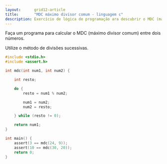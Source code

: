 ```yaml
---
layout:      grid12-article
title:       "MDC máximo divisor comum - linguagem c"
description: Exercício de lógica de programação ara descubrir o MDC (máximo divisor comum).
---
```


Faça um programa para calcular o MDC (máximo divisor comum) entre dois números.

Utilize o método de divisões sucessivas.


```c
#include <stdio.h>
#include <assert.h>

int mdc(int num1, int num2) {

    int resto;

    do {
        resto = num1 % num2;

        num1 = num2;
        num2 = resto;

    } while (resto != 0);

    return num1;
}

int main() {
    assert(3 == mdc(24, 9));
    assert(10 == mdc(30, 20));
    return 0;
}
```